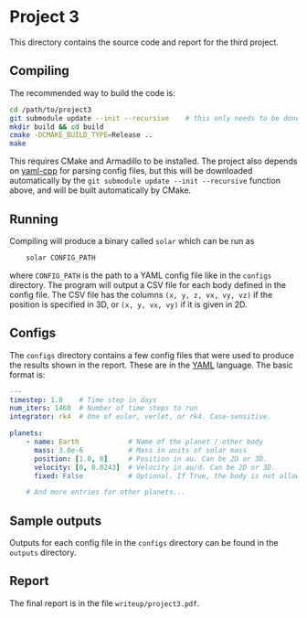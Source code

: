 # Project 3

This directory contains the source code and report for the third project.

## Compiling

The recommended way to build the code is:

```bash
cd /path/to/project3
git submodule update --init --recursive    # this only needs to be done once
mkdir build && cd build
cmake -DCMAKE_BUILD_TYPE=Release ..
make
```

This requires CMake and Armadillo to be installed. The project also depends on [yaml-cpp](https://github.com/jbeder/yaml-cpp) for parsing config files, but this will be downloaded automatically by the `git submodule update --init --recursive` function above, and will be built automatically by CMake.

## Running

Compiling will produce a binary called `solar` which can be run as

```bash
    solar CONFIG_PATH
```
where `CONFIG_PATH` is the path to a YAML config file like in the `configs` directory. The program will output a CSV file for each body defined in the config file. The CSV file has the columns `(x, y, z, vx, vy, vz)` if the position is specified in 3D, or `(x, y, vx, vy)` if it is given in 2D.

## Configs

The `configs` directory contains a few config files that were used to produce the results shown in the report. These are in the [YAML](https://en.wikipedia.org/wiki/YAML) language. The basic format is:

```yaml
---
timestep: 1.0    # Time step in days
num_iters: 1460  # Number of time steps to run
integrator: rk4  # One of euler, verlet, or rk4. Case-sensitive.

planets:
    - name: Earth            # Name of the planet / other body
      mass: 3.0e-6           # Mass in units of solar mass
      position: [1.0, 0]     # Position in au. Can be 2D or 3D.
      velocity: [0, 0.0243]  # Velocity in au/d. Can be 2D or 3D.
      fixed: False           # Optional. If True, the body is not allowed to move.

    # And more entries for other planets...
```

## Sample outputs

Outputs for each config file in the `configs` directory can be found in the `outputs` directory.

## Report

The final report is in the file `writeup/project3.pdf`.
